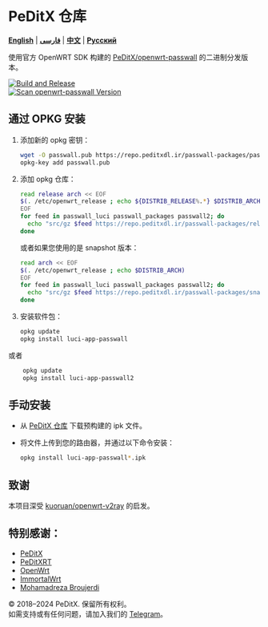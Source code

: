 # PeDitX 仓库

[**English**](README.md) | [**فارسی**](README_fa.md) | [**中文**](README_zh.md) | [**Русский**](README_ru.md)

使用官方 OpenWRT SDK 构建的 [PeDitX/openwrt-passwall](https://github.com/peditx/openwrt-passwall) 的二进制分发版本。

[![Build and Release](https://github.com/dianlujitao/openwrt-passwall-build/actions/workflows/build-release.yml/badge.svg)](https://github.com/peditx/passrepo/actions/workflows/autocomp.yml)  
[![Scan openwrt-passwall Version](https://github.com/dianlujitao/openwrt-passwall-build/actions/workflows/version-scan.yml/badge.svg)](https://github.com/peditx/passrepo/actions/workflows/version-scan.yml)

## 通过 OPKG 安装

1. 添加新的 opkg 密钥：

    ```sh
    wget -O passwall.pub https://repo.peditxdl.ir/passwall-packages/passwall.pub
    opkg-key add passwall.pub
    ```

2. 添加 opkg 仓库：

    ```sh
    read release arch << EOF
    $(. /etc/openwrt_release ; echo ${DISTRIB_RELEASE%.*} $DISTRIB_ARCH)
    EOF
    for feed in passwall_luci passwall_packages passwall2; do
      echo "src/gz $feed https://repo.peditxdl.ir/passwall-packages/releases/packages-$release/$arch/$feed" >> /etc/opkg/customfeeds.conf
    done
    ```

    或者如果您使用的是 snapshot 版本：

    ```sh
    read arch << EOF
    $(. /etc/openwrt_release ; echo $DISTRIB_ARCH)
    EOF
    for feed in passwall_luci passwall_packages passwall2; do
      echo "src/gz $feed https://repo.peditxdl.ir/passwall-packages/snapshots/packages/$arch/$feed" >> /etc/opkg/customfeeds.conf
    done
    ```

3. 安装软件包：

    ```sh
    opkg update
    opkg install luci-app-passwall
    ```

或者

```sh
    opkg update
    opkg install luci-app-passwall2
```

## 手动安装

- 从 [PeDitX 仓库](https://repo.peditxdl.ir/passwall-packages/releases/) 下载预构建的 ipk 文件。

- 将文件上传到您的路由器，并通过以下命令安装：

    ```sh
    opkg install luci-app-passwall*.ipk
    ```

## 致谢

本项目深受 [kuoruan/openwrt-v2ray](https://github.com/kuoruan/openwrt-v2ray) 的启发。

## 特别感谢：

- [PeDitX](https://github.com/peditx)  
- [PeDitXRT](https://github.com/peditx/peditxrt)  
- [OpenWrt](https://github.com/openwrt)  
- [ImmortalWrt](https://github.com/immortalwrt)
- [Mohamadreza Broujerdi](https://t.me/MR13_B)  

© 2018–2024 PeDitX. 保留所有权利。  
如需支持或有任何问题，请加入我们的 [Telegram](https://t.me/peditx)。
